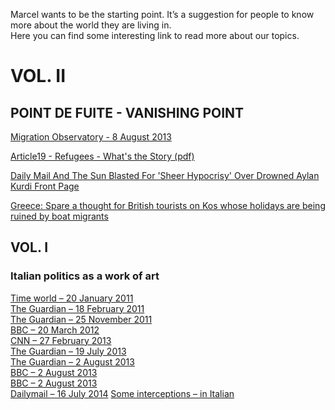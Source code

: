 Marcel wants to be the starting point. It’s a suggestion for people to know more about the world they are living in.  
Here you can find some interesting link to read more about our topics.  

# VOL. II
## POINT DE FUITE - VANISHING POINT

[Migration Observatory - 8 August 2013](http://www.migrationobservatory.ox.ac.uk/reports/migration-news)

[Article19 - Refugees - What's the Story (pdf)](https://www.article19.org/data/files/pdfs/publications/refugees-what-s-the-story-.pdf)

[Daily Mail And The Sun Blasted For 'Sheer Hypocrisy' Over Drowned Aylan Kurdi Front Page](http://www.huffingtonpost.co.uk/2015/09/03/daily-mail-migrant-refugee-aylan-kurdi_n_8081424.html)

[Greece: Spare a thought for British tourists on Kos whose holidays are being ruined by boat migrants](http://www.ibtimes.co.uk/greece-spare-thought-british-tourists-kos-whose-holidays-are-being-ruined-by-boat-migrants-1503524)

## VOL. I
### Italian politics as a work of art</h1>

[Time world &#8211; 20 January 2011](http://content.time.com/time/world/article/0,8599,2043352,00.html)  
[The Guardian – 18 February 2011](http://www.theguardian.com/lifeandstyle/2011/feb/18/fighting-back-against-berlusconi-italian-women)  
[The Guardian – 25 November 2011](http://www.theguardian.com/world/2011/nov/25/italy-women-future-berlusconi)  
[BBC – 20 March 2012](http://www.bbc.co.uk/news/magazine-17289707)  
[CNN – 27 February 2013](http://edition.cnn.com/2013/02/27/opinion/italy-cult-of-berlusconi-emmott/index.html)  
[The Guardian &#8211; 19 July 2013](http://www.theguardian.com/world/2013/jul/19/showgirl-silvio-berlusconi-bunga-bunga-parties)  
[The Guardian &#8211; 2 August 2013](http://www.theguardian.com/world/2013/aug/02/silvio-berlusconi-house-arrest-bunga-bunga)  
[BBC &#8211; 2 August 2013](http://www.bbc.co.uk/news/world-europe-12403119)  
[BBC &#8211; 2 August 2013](http://www.bbc.co.uk/news/world-europe-15642201)  
[Dailymail &#8211; 16 July 2014](http://www.dailymail.co.uk/news/article-2694215/Ruby-Heart-Stealer-tried-kill-Berlusconi-trial.html)
[Some interceptions &#8211; in Italian](http://inchieste.repubblica.it/it/repubblica/rep-it/2011/04/12/news/il_caso_ruby-14836804/)  
